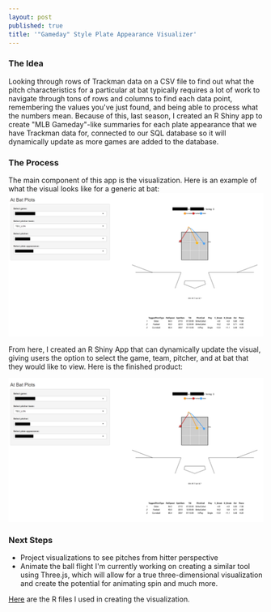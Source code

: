 ```yaml
---
layout: post
published: true
title: '"Gameday" Style Plate Appearance Visualizer'
---
```

### The Idea
Looking through rows of Trackman data on a CSV file to find out what the pitch characteristics for a particular at bat typically requires a lot of work to navigate through tons of rows and columns to find each data point, remembering the values you've just found, and being able to process what the numbers mean. Because of this, last season, I created an R Shiny app to create "MLB Gameday"-like summaries for each plate appearance that we have Trackman data for, connected to our SQL database so it will dynamically update as more games are added to the database.

### The Process
The main component of this app is the visualization. Here is an example of what the visual looks like for a generic at bat:
![Visualization of at bat](https://raw.githubusercontent.com/milesok/milesok.github.io/master/files/ab_viz_files/abplots.PNG)

From here, I created an R Shiny App that can dynamically update the visual, giving users the option to select the game, team, pitcher, and at bat that they would like to view. Here is the finished product:

![Screenshot of at bat summary](https://raw.githubusercontent.com/milesok/milesok.github.io/master/files/ab_viz_files/abplots.PNG)

### Next Steps
* Project visualizations to see pitches from hitter perspective
* Animate the ball flight
I'm currently working on creating a similar tool using Three.js, which will allow for a true three-dimensional visualization and create the potential for animating spin and much more.

[Here](https://github.com/milesok/milesok.github.io/tree/master/files/ab_viz_files) are the R files I used in creating the visualization.
